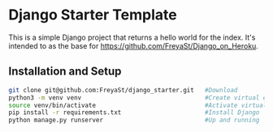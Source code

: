 # Django Starter Template
This is a simple Django project that returns a hello world for the index. It's intended to as the base for https://github.com/FreyaSt/Django_on_Heroku.

## Installation and Setup
```bash
git clone git@github.com:FreyaSt/django_starter.git   #Download
python3 -m venv venv                                  #Create virtual env
source venv/bin/activate                              #Activate virtual env
pip install -r requirements.txt                       #Install Django
python manage.py runserver                            #Up and running
```
